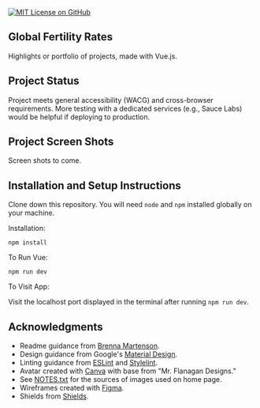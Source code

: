[![MIT License on GitHub](https://img.shields.io/github/license/seankelliher/highlights?style=flat-square)](/LICENSE.txt)
## Global Fertility Rates

Highlights or portfolio of projects, made with Vue.js.

## Project Status

Project meets general accessibility (WACG) and cross-browser requirements. More testing with a dedicated services (e.g., Sauce Labs) would be helpful if deploying to production.

## Project Screen Shots

Screen shots to come.

## Installation and Setup Instructions

Clone down this repository. You will need `node` and `npm` installed globally on your machine.

Installation:

`npm install`  

To Run Vue:

`npm run dev`   

To Visit App:

Visit the localhost port displayed in the terminal after running `npm run dev`.

## Acknowledgments

* Readme guidance from [Brenna Martenson](https://gist.github.com/martensonbj/6bf2ec2ed55f5be723415ea73c4557c4).
* Design guidance from Google's [Material Design](https://material.io/design).
* Linting guidance from [ESLint](https://eslint.org) and [Stylelint](https://stylelint.io).
* Avatar created with [Canva](https://www.canva.com/create/avatars/) with base from "Mr. Flanagan Designs."
* See [NOTES.txt](https://github.com/seankelliher/highlights/blob/main/NOTES.txt) for the sources of images used on home page.
* Wireframes created with [Figma](https://www.figma.com).
* Shields from [Shields](https://shields.io).